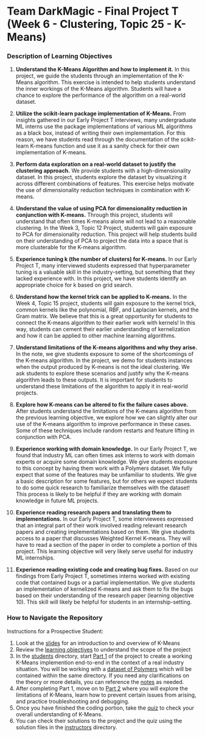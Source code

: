 # Team DarkMagic - Final Project T (Week 6 - Clustering, Topic 25 - K-Means)

### Description of Learning Objectives

1. **Understand the K-Means Algorithm and how to implement it.** In this project, we guide the students through an implementation of the K-Means algorithm. This exercise is intended to help students understand the inner workings of the K-Means algorithm. Students will have a chance to explore the performance of the algorithm on a real-world dataset.

2. **Utilize the scikit-learn package implementation of K-Means.** From insights gathered in our Early Project T interviews, many undergraduate ML interns use the package implementations of various ML algorithms as a black box, instead of writing their own implementation. For this reason, we have students read through the documentation of the scikit-learn K-means function and use it as a sanity check for their own implementation of K-means.

3. **Perform data exploration on a real-world dataset to justify the clustering approach.** We provide students with a high-dimensionality dataset. In this project, students explore the dataset by visualizing it across different combinations of features. This exercise helps motivate the use of dimensionality reduction techniques in combination with K-means.

4. **Understand the value of using PCA for dimensionality reduction in conjunction with K-means.** Through this project, students will understand that often times K-means alone will not lead to a reasonable clustering. In the Week 3, Topic 12 Project, students will gain exposure to PCA for dimensionality reduction. This project will help students build on their understanding of PCA to project the data into a space that is more clusterable for the K-means algorithm.

5. **Experience tuning k (the number of clusters) for K-means.** In our Early Project T, many interviewed students expressed that hyperparameter tuning is a valuable skill in the industry-setting, but something that they lacked experience with. In this project, we have students identify an appropriate choice for k based on grid search.

6. **Understand how the kernel trick can be applied to K-means.** In the Week 4, Topic 15 project, students will gain exposure to the kernel trick, common kernels like the polynomial, RBF, and Laplacian kernels, and the Gram matrix. We believe that this is a great opportunity for students to connect the K-means algorithm to their earlier work with kernels! In this way, students can cement their earlier understanding of kernelization and how it can be applied to other machine learning algorithms.

7. **Understand limitations of the K-means algorithms and why they arise.** In the note, we give students exposure to some of the shortcomings of the K-means algorithm. In the project, we demo for students instances when the output produced by K-means is not the ideal clustering. We ask students to explore these scenarios and justify why the K-means algorithm leads to these outputs. It is important for students to understand these limitations of the algorithm to apply it in real-world projects.

8. **Explore how K-means can be altered to fix the failure cases above.** After students understand the limitations of the K-means algorithm from the previous learning objective, we explore how we can slightly alter our use of the K-means algorithm to improve performance in these cases. Some of these techniques include random restarts and feature lifting in conjunction with PCA.

9. **Experience working with domain knowledge.** In our Early Project T, we found that industry ML can often times ask interns to work with domain experts or acquire some domain knowledge. We give students exposure to this concept by having them work with a Polymers dataset. We fully expect that some of the features may be unfamiliar to students. We give a basic description for some features, but for others we expect students to do some quick research to familiarize themselves with the dataset! This process is likely to be helpful if they are working with domain knowledge in future ML projects.

10. **Experience reading research papers and translating them to implementations.** In our Early Project T, some interviewees expressed that an integral part of their work involved reading relevant research papers and creating implementations based on them. We give students access to a paper that discusses Weighted Kernel K-means. They will have to read a section of the paper in order to complete a portion of this project. This learning objective will very likely serve useful for industry ML internships.

11. **Experience reading existing code and creating bug fixes.** Based on our findings from Early Project T, sometimes interns worked with existing code that contained bugs or a partial implementation. We give students an implementation of kernelized K-means and ask them to fix the bugs based on their understanding of the research paper (learning objective 10). This skill will likely be helpful for students in an internship-setting.

### How to Navigate the Repository
Instructions for a Prospective Student: 
1. Look at the [slides](K_Means_Slides.pdf) for an introduction to and overview of K-Means
2. Review the [learning objectives](LearningObjectivesAndNarrative.md) to understand the scope of the project
2. In the [students](students) directory, start [Part 1](students/ProjectTFinal_kmeans_part1.ipynb) of the project to create a working K-Means implemention end-to-end in the context of a real industry situation. You will be working with a [dataset of Polymers](students/PolymersData_NoLabels.csv) which will be contained within the same directory. If you need any clarifications on the theory or more details, you can reference the [notes](K_Means_DocumentationAndNotes.pdf) as needed. 
3. After completing Part 1, move on to [Part 2](students/ProjectTFinal_kmeans_part2.ipynb) where you will explore the limitations of K-Means, learn how to prevent certain issues from arising, and practice troubleshooting and debugging.
4. Once you have finished the coding portion, take the [quiz](students/Quiz.pdf) to check your overall understanding of K-Means.
5. You can check their solutions to the project and the quiz using the solution files in the [instructors](instructors) directory.
